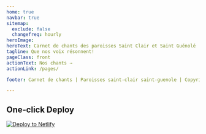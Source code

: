 ```yaml
---
home: true
navbar: true
sitemap:
  exclude: false
  changefreq: hourly
heroImage: 
heroText: Carnet de chants des paroisses Saint Clair et Saint Guénolé
tagline: Que nos voix résonnent!
pageClass: front
actionText: Nos chants →
actionLink: /pages/

footer: Carnet de chants | Paroisses saint-clair saint-guenole | Copyright © 2020 - present Him&Her

---
```



## One-click Deploy

[![Deploy to Netlify](https://www.netlify.com/img/deploy/button.svg)](https://app.netlify.com/start/deploy?repository=https://github.com/stephendltg/vuepress-deploy)

